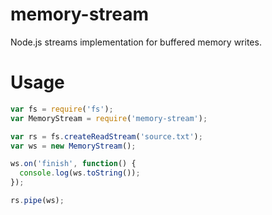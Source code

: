 memory-stream
=============

Node.js streams implementation for buffered memory writes.

# Usage

```javascript
var fs = require('fs');
var MemoryStream = require('memory-stream');

var rs = fs.createReadStream('source.txt');
var ws = new MemoryStream();

ws.on('finish', function() {
  console.log(ws.toString());
});

rs.pipe(ws);
```
